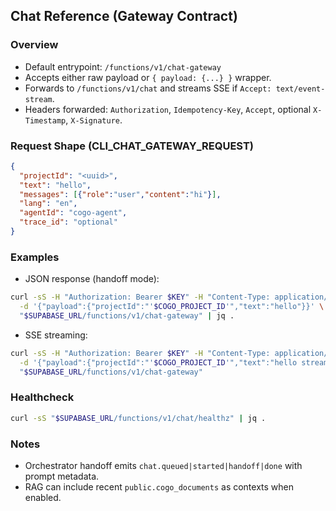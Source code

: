 ## Chat Reference (Gateway Contract)

### Overview
- Default entrypoint: `/functions/v1/chat-gateway`
- Accepts either raw payload or `{ payload: {...} }` wrapper.
- Forwards to `/functions/v1/chat` and streams SSE if `Accept: text/event-stream`.
- Headers forwarded: `Authorization`, `Idempotency-Key`, `Accept`, optional `X-Timestamp`, `X-Signature`.

### Request Shape (CLI_CHAT_GATEWAY_REQUEST)
```json
{
  "projectId": "<uuid>",
  "text": "hello",
  "messages": [{"role":"user","content":"hi"}],
  "lang": "en",
  "agentId": "cogo-agent",
  "trace_id": "optional"
}
```

### Examples
- JSON response (handoff mode):
```bash
curl -sS -H "Authorization: Bearer $KEY" -H "Content-Type: application/json" \
  -d '{"payload":{"projectId":"'$COGO_PROJECT_ID'","text":"hello"}}' \
  "$SUPABASE_URL/functions/v1/chat-gateway" | jq .
```

- SSE streaming:
```bash
curl -sS -H "Authorization: Bearer $KEY" -H "Content-Type: application/json" -H "Accept: text/event-stream" \
  -d '{"payload":{"projectId":"'$COGO_PROJECT_ID'","text":"hello stream"}}' \
  "$SUPABASE_URL/functions/v1/chat-gateway"
```

### Healthcheck
```bash
curl -sS "$SUPABASE_URL/functions/v1/chat/healthz" | jq .
```

### Notes
- Orchestrator handoff emits `chat.queued|started|handoff|done` with prompt metadata.
- RAG can include recent `public.cogo_documents` as contexts when enabled.
